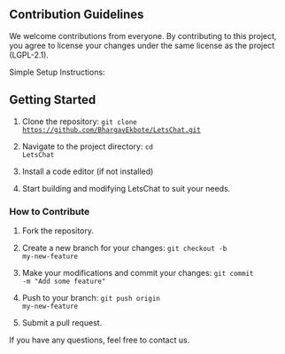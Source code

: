 ## Contribution Guidelines

We welcome contributions from everyone. By contributing to this project, you agree to license your changes under the same license as the project (LGPL-2.1).

Simple Setup Instructions:

## Getting Started

1. Clone the repository:
<code>git clone https://github.com/BhargavEkbote/LetsChat.git</code>

2. Navigate to the project directory:
<code>cd LetsChat</code>

3. Install a code editor (if not installed)

4. Start building and modifying LetsChat to suit your needs.

### How to Contribute

1. Fork the repository.
2. Create a new branch for your changes:
<code>git checkout -b my-new-feature</code>

3. Make your modifications and commit your changes:
<code>git commit -m "Add some feature"</code>

4. Push to your branch:
<code>git push origin my-new-feature</code>

5. Submit a pull request.

If you have any questions, feel free to contact us.

